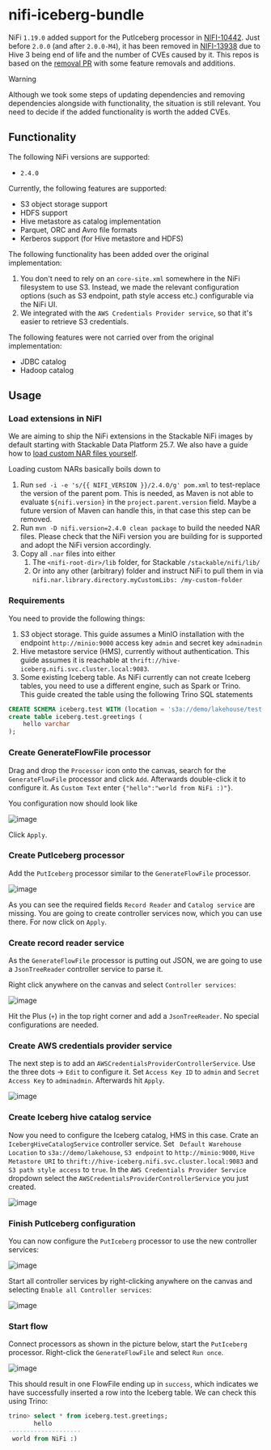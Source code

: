 # nifi-iceberg-bundle

NiFi `1.19.0` added support for the PutIceberg processor in [NIFI-10442](https://issues.apache.org/jira/browse/NIFI-10442).
Just before `2.0.0` (and after `2.0.0-M4`), it has been removed in [NIFI-13938](https://issues.apache.org/jira/browse/NIFI-13938) due to Hive 3 being end of life and the number of CVEs caused by it.
This repos is based on the [removal PR](https://github.com/apache/nifi/pull/9460) with some feature removals and additions.

> [!WARNING]
> Although we took some steps of updating dependencies and removing dependencies alongside with functionality, the situation is still relevant.
> You need to decide if the added functionality is worth the added CVEs.

## Functionality

The following NiFi versions are supported:

* `2.4.0`

Currently, the following features are supported:

* S3 object storage support
* HDFS support
* Hive metastore as catalog implementation
* Parquet, ORC and Avro file formats
* Kerberos support (for Hive metastore and HDFS)

The following functionality has been added over the original implementation:

1. You don't need to rely on an `core-site.xml` somewhere in the NiFi filesystem to use S3. Instead, we made the relevant configuration options (such as S3 endpoint, path style access etc.) configurable via the NiFi UI.
2. We integrated with the `AWS Credentials Provider service`, so that it's easier to retrieve S3 credentials.

The following features were not carried over from the original implementation:

* JDBC catalog
* Hadoop catalog

## Usage

### Load extensions in NiFI

We are aiming to ship the NiFi extensions in the Stackable NiFi images by default starting with Stackable Data Platform 25.7.
We also have a guide how to [load custom NAR files yourself](https://docs.stackable.tech/home/stable/nifi/usage_guide/custom-components/custom-nars/).

Loading custom NARs basically boils down to

1. Run `sed -i -e 's/{{ NIFI_VERSION }}/2.4.0/g' pom.xml` to test-replace the version of the parent pom.
   This is needed, as Maven is not able to evaluate `${nifi.version}` in the `project.parent.version` field.
   Maybe a future version of Maven can handle this, in that case this step can be removed.
2. Run `mvn -D nifi.version=2.4.0 clean package` to build the needed NAR files.
   Please check that the NiFi version you are building for is supported and adopt the NiFi version accordingly.
3. Copy all `.nar` files into either
   1. The `<nifi-root-dir>/lib` folder, for Stackable `/stackable/nifi/lib/`
   2. Or into any other (arbitrary) folder and instruct NiFi to pull them in via `nifi.nar.library.directory.myCustomLibs: /my-custom-folder`

### Requirements

You need to provide the following things:

1. S3 object storage. This guide assumes a MinIO installation with the endpoint `http://minio:9000` access key `admin` and secret key `adminadmin`
2. Hive metastore service (HMS), currently without authentication. This guide assumes it is reachable at `thrift://hive-iceberg.nifi.svc.cluster.local:9083`.
3. Some existing Iceberg table. As NiFi currently can not create Iceberg tables, you need to use a different engine, such as Spark or Trino.\
   This guide created the table using the following Trino SQL statements

```sql
CREATE SCHEMA iceberg.test WITH (location = 's3a://demo/lakehouse/test');
create table iceberg.test.greetings (
	hello varchar
);
```

### Create GenerateFlowFile processor

Drag and drop the `Processor` icon onto the canvas, search for the `GenerateFlowFile` processor and click `Add`.
Afterwards double-click it to configure it.
As `Custom Text` enter `{"hello":"world from NiFi :)"}`.

You configuration now should look like

![image](docs/images/usage-guide-1.png)

Click `Apply`.

### Create PutIceberg processor

Add the `PutIceberg` processor similar to the `GenerateFlowFile` processor.

![image](docs/images/usage-guide-2.png)

As you can see the required fields `Record Reader` and `Catalog service` are missing.
You are going to create controller services now, which you can use there.
For now click on `Apply`.

### Create record reader service

As the `GenerateFlowFile` processor is putting out JSON, we are going to use a `JsonTreeReader` controller service to parse it.

Right click anywhere on the canvas and select `Controller services`:

![image](docs/images/usage-guide-10.png)

Hit the Plus (`+`) in the top right corner and add a `JsonTreeReader`.
No special configurations are needed.

### Create AWS credentials provider service

The next step is to add an `AWSCredentialsProviderControllerService`.
Use the three dots -> `Edit` to configure it.
Set `Access Key ID` to `admin` and `Secret Access Key` to `adminadmin`.
Afterwards hit `Apply`.

![image](docs/images/usage-guide-11.png)

### Create Iceberg hive catalog service

Now you need to configure the Iceberg catalog, HMS in this case.
Crate an `IcebergHiveCatalogService` controller service.
Set ` Default Warehouse Location` to `s3a://demo/lakehouse`, `S3 endpoint` to `http://minio:9000`, `Hive Metastore URI` to `thrift://hive-iceberg.nifi.svc.cluster.local:9083` and `S3 path style access` to `true`.
In the `AWS Credentials Provider Service` dropdown select the `AWSCredentialsProviderControllerService` you just created.

![image](docs/images/usage-guide-12.png)

### Finish PutIceberg configuration

You can now configure the `PutIceberg` processor to use the new controller services:

![image](docs/images/usage-guide-20.png)

Start all controller services by right-clicking anywhere on the canvas and selecting `Enable all Controller services`:

![image](docs/images/usage-guide-21.png)

### Start flow

Connect processors as shown in the picture below, start the `PutIceberg` processor.
Right-click the `GenerateFlowFile` and select `Run once`.

![image](docs/images/usage-guide-30.png)

This should result in one FlowFile ending up in `success`, which indicates we have successfully inserted a row into the Iceberg table.
We can check this using Trino:

```sql
trino> select * from iceberg.test.greetings;
       hello
--------------------
 world from NiFi :)
```

